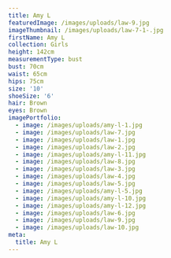 ```yaml
---
title: Amy L
featuredImage: /images/uploads/law-9.jpg
imageThumbnail: /images/uploads/law-7-1-.jpg
firstName: Amy L
collection: Girls
height: 142cm
measurementType: bust
bust: 70cm
waist: 65cm
hips: 75cm
size: '10'
shoeSize: '6'
hair: Brown
eyes: Brown
imagePortfolio:
  - image: /images/uploads/amy-l-1.jpg
  - image: /images/uploads/law-7.jpg
  - image: /images/uploads/law-1.jpg
  - image: /images/uploads/law-2.jpg
  - image: /images/uploads/amy-l-11.jpg
  - image: /images/uploads/law-8.jpg
  - image: /images/uploads/law-3.jpg
  - image: /images/uploads/law-4.jpg
  - image: /images/uploads/law-5.jpg
  - image: /images/uploads/amy-l-5.jpg
  - image: /images/uploads/amy-l-10.jpg
  - image: /images/uploads/amy-l-12.jpg
  - image: /images/uploads/law-6.jpg
  - image: /images/uploads/law-9.jpg
  - image: /images/uploads/law-10.jpg
meta:
  title: Amy L
---
```


